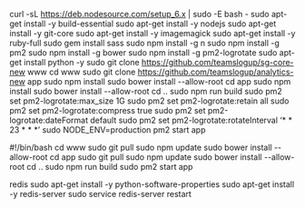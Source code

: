 curl -sL https://deb.nodesource.com/setup_6.x | sudo -E bash -
sudo apt-get install -y build-essential
sudo apt-get install -y nodejs
sudo apt-get install -y git-core
sudo apt-get install -y imagemagick
sudo apt-get install -y ruby-full
sudo gem install sass
sudo npm install -g n
sudo npm install -g pm2
sudo npm install -g bower
sudo npm install -g pm2-logrotate
sudo apt-get install python -y
sudo git clone https://github.com/teamslogup/sg-core-new www
cd www
sudo git clone https://github.com/teamslogup/analytics-new app
sudo npm install
sudo bower install --allow-root
cd app
sudo npm install
sudo bower install --allow-root
cd ..
sudo npm run build
sudo pm2 set pm2-logrotate:max_size 1G
sudo pm2 set pm2-logrotate:retain all
sudo pm2 set pm2-logrotate:compress true
sudo pm2 set pm2-logrotate:dateFormat default
sudo pm2 set pm2-logrotate:rotateInterval ‘* * 23 * * *’
sudo NODE_ENV=production pm2 start app


#!/bin/bash
cd www
sudo git pull
sudo npm update
sudo bower install --allow-root
cd app
sudo git pull
sudo npm update
sudo bower install --allow-root
cd ..
sudo npm run build
sudo pm2 start app









redis
sudo apt-get install -y python-software-properties
sudo apt-get install -y redis-server
sudo service redis-server restart
